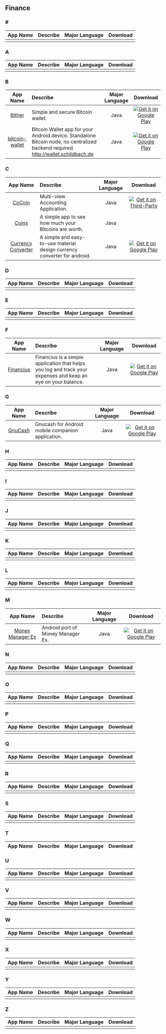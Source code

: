 ## Finance  
### \#   
App Name                   | Describe                  | Major Language             | Download
:------------------------: | :------------------------ | :------------------------: | :------------------------:
 | | |

### A  
App Name                   | Describe                  | Major Language             | Download
:------------------------: | :------------------------ | :------------------------: | :------------------------:
 | | |

### B  
App Name                   | Describe                  | Major Language             | Download
:------------------------: | :------------------------ | :------------------------: | :------------------------:
[Bither](https://github.com/bither/bither-android) | Simple and secure Bitcoin wallet. | Java | [![Get it on Google Play](http://i.imgur.com/7sq06lr.png)](https://play.google.com/store/apps/details?id=net.bither)   
[bitcoin-wallet](https://github.com/schildbach/bitcoin-wallet) | Bitcoin Wallet app for your Android device. Standalone Bitcoin node, no centralized backend required. http://wallet.schildbach.de | Java | [![Get it on Google Play](http://i.imgur.com/7sq06lr.png)](https://play.google.com/store/apps/details?id=de.schildbach.wallet)

### C  
App Name                   | Describe                  | Major Language             | Download
:------------------------: | :------------------------ | :------------------------: | :------------------------:
[CoCoin](https://github.com/Nightonke/CoCoin) | Multi-view Accounting Application. | Java |[![Get it on Third-Party](http://i.imgur.com/ppYJYe5.png)](https://github.com/Nightonke/CoCoin/tree/master/APK)
[Coins](https://github.com/nothingmagical/coins-android) | A simple app to see how much your Bitcoins are worth. | Java |
[Currency Converter](https://github.com/samanyougarg/Currency-Converter-Android) | A simple and easy-to-use material design currency converter for android. | Java |[![Get it on Google Play](http://i.imgur.com/7sq06lr.png)](https://play.google.com/store/apps/details?id=com.appisode.currencyconverter)
### D  
App Name                   | Describe                  | Major Language             | Download
:------------------------: | :------------------------ | :------------------------: | :------------------------:
 | | |

### E  
App Name                   | Describe                  | Major Language             | Download
:------------------------: | :------------------------ | :------------------------: | :------------------------:
 | | |

### F  
App Name                   | Describe                  | Major Language             | Download
:------------------------: | :------------------------ | :------------------------: | :------------------------:
[Financius](https://github.com/mvarnagiris/financius-public) | Financius is a simple application that helps you log and track your expenses and keep an eye on your balance. | Java | [![Get it on Google Play](http://i.imgur.com/7sq06lr.png)](https://play.google.com/store/apps/details?id=com.code44.finance)

### G  
App Name                   | Describe                  | Major Language             | Download
:------------------------: | :------------------------ | :------------------------: | :------------------------:
[GnuCash](https://github.com/codinguser/gnucash-android) | Gnucash for Android mobile companion application. | Java | [![Get it on Google Play](http://i.imgur.com/7sq06lr.png)](https://play.google.com/store/apps/details?id=org.gnucash.android)   

### H  
App Name                   | Describe                  | Major Language             | Download
:------------------------: | :------------------------ | :------------------------: | :------------------------:
 | | |

### I  
App Name                   | Describe                  | Major Language             | Download
:------------------------: | :------------------------ | :------------------------: | :------------------------:
 | | |

### J  
App Name                   | Describe                  | Major Language             | Download
:------------------------: | :------------------------ | :------------------------: | :------------------------:
 | | |

### K  
App Name                   | Describe                  | Major Language             | Download
:------------------------: | :------------------------ | :------------------------: | :------------------------:
 | | |

### L  
App Name                   | Describe                  | Major Language             | Download
:------------------------: | :------------------------ | :------------------------: | :------------------------:
 | | |

### M  
App Name                   | Describe                  | Major Language             | Download
:------------------------: | :------------------------ | :------------------------: | :------------------------:
[Money Manager Ex](https://github.com/moneymanagerex/android-money-manager-ex) | Android port of Money Manager Ex. | Java | [![Get it on Google Play](http://i.imgur.com/7sq06lr.png)](https://play.google.com/store/apps/details?id=com.money.manager.ex)   

### N  
App Name                   | Describe                  | Major Language             | Download
:------------------------: | :------------------------ | :------------------------: | :------------------------:
 | | |

### O  
App Name                   | Describe                  | Major Language             | Download
:------------------------: | :------------------------ | :------------------------: | :------------------------:
 | | |

### P  
App Name                   | Describe                  | Major Language             | Download
:------------------------: | :------------------------ | :------------------------: | :------------------------:
 | | |

### Q  
App Name                   | Describe                  | Major Language             | Download
:------------------------: | :------------------------ | :------------------------: | :------------------------:
 | | |

### R  
App Name                   | Describe                  | Major Language             | Download
:------------------------: | :------------------------ | :------------------------: | :------------------------:
 | | |

### S  
App Name                   | Describe                  | Major Language             | Download
:------------------------: | :------------------------ | :------------------------: | :------------------------:
 | | |

### T  
App Name                   | Describe                  | Major Language             | Download
:------------------------: | :------------------------ | :------------------------: | :------------------------:

### U  
App Name                   | Describe                  | Major Language             | Download
:------------------------: | :------------------------ | :------------------------: | :------------------------:
 | | |

### V  
App Name                   | Describe                  | Major Language             | Download
:------------------------: | :------------------------ | :------------------------: | :------------------------:
 | | |

### W  
App Name                   | Describe                  | Major Language             | Download
:------------------------: | :------------------------ | :------------------------: | :------------------------:
 | | |

### X  
App Name                   | Describe                  | Major Language             | Download
:------------------------: | :------------------------ | :------------------------: | :------------------------:
 | | |

### Y  
App Name                   | Describe                  | Major Language             | Download
:------------------------: | :------------------------ | :------------------------: | :------------------------:
 | | |

### Z  
App Name                   | Describe                  | Major Language             | Download
:------------------------: | :------------------------ | :------------------------: | :------------------------:
 | | |
